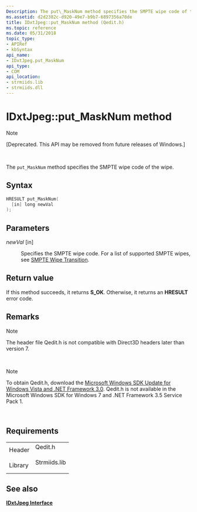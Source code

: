 ```yaml
---
Description: The put\_MaskNum method specifies the SMPTE wipe code of the wipe.
ms.assetid: d2d2382c-d920-49e7-b9b7-6897356a78de
title: IDxtJpeg::put_MaskNum method (Qedit.h)
ms.topic: reference
ms.date: 05/31/2018
topic_type: 
- APIRef
- kbSyntax
api_name: 
- IDxtJpeg.put_MaskNum
api_type: 
- COM
api_location: 
- strmiids.lib
- strmiids.dll
---
```


# IDxtJpeg::put\_MaskNum method

> [!Note]  
> \[Deprecated. This API may be removed from future releases of Windows.\]

 

The `put_MaskNum` method specifies the SMPTE wipe code of the wipe.

## Syntax


```C++
HRESULT put_MaskNum(
  [in] long newVal
);
```



## Parameters

<dl> <dt>

*newVal* \[in\]
</dt> <dd>

Specifies the SMPTE wipe code. For a list of supported SMPTE wipes, see [SMPTE Wipe Transition](smpte-wipe-transition.md).

</dd> </dl>

## Return value

If this method succeeds, it returns **S\_OK**. Otherwise, it returns an **HRESULT** error code.

## Remarks

> [!Note]  
> The header file Qedit.h is not compatible with Direct3D headers later than version 7.

 

> [!Note]  
> To obtain Qedit.h, download the [Microsoft Windows SDK Update for Windows Vista and .NET Framework 3.0](https://msdn.microsoft.com/windowsvista/bb980924.aspx). Qedit.h is not available in the Microsoft Windows SDK for Windows 7 and .NET Framework 3.5 Service Pack 1.

 

## Requirements



|                    |                                                                                         |
|--------------------|-----------------------------------------------------------------------------------------|
| Header<br/>  | <dl> <dt>Qedit.h</dt> </dl>      |
| Library<br/> | <dl> <dt>Strmiids.lib</dt> </dl> |



## See also

<dl> <dt>

[**IDxtJpeg Interface**](idxtjpeg.md)
</dt> </dl>

 

 




